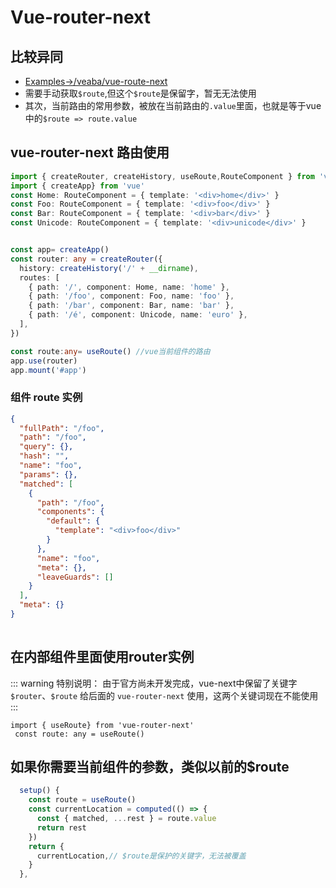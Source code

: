 # Vue-router-next

## 比较异同
- [Examples->/veaba/vue-route-next](https://github.com/veaba/vue-router-next/tree/dev-veaba/examples)
- 需要手动获取`$route`,但这个`$route`是保留字，暂无无法使用
- 其次，当前路由的常用参数，被放在当前路由的`.value`里面，也就是等于vue中的`$route => route.value`

## vue-router-next 路由使用

```typescript
import { createRouter, createHistory, useRoute,RouteComponent } from 'vue-router-next'
import { createApp} from 'vue'
const Home: RouteComponent = { template: '<div>home</div>' }
const Foo: RouteComponent = { template: '<div>foo</div>' }
const Bar: RouteComponent = { template: '<div>bar</div>' }
const Unicode: RouteComponent = { template: '<div>unicode</div>' }


const app= createApp()
const router: any = createRouter({
  history: createHistory('/' + __dirname),
  routes: [
    { path: '/', component: Home, name: 'home' },
    { path: '/foo', component: Foo, name: 'foo' },
    { path: '/bar', component: Bar, name: 'bar' },
    { path: '/é', component: Unicode, name: 'euro' },
  ],
})

const route:any= useRoute() //vue当前组件的路由
app.use(router)
app.mount('#app')
```

### 组件 route 实例

```json
{
  "fullPath": "/foo",
  "path": "/foo",
  "query": {},
  "hash": "",
  "name": "foo",
  "params": {},
  "matched": [
    {
      "path": "/foo",
      "components": {
        "default": {
          "template": "<div>foo</div>"
        }
      },
      "name": "foo",
      "meta": {},
      "leaveGuards": []
    }
  ],
  "meta": {}
}
      
```

## 在内部组件里面使用router实例

::: warning 特别说明：
由于官方尚未开发完成，vue-next中保留了关键字 `$router`、`$route` 给后面的 `vue-router-next` 使用，这两个关键词现在不能使用
::: 

```vuejs
import { useRoute} from 'vue-router-next'
 const route: any = useRoute()
```

## 如果你需要当前组件的参数，类似以前的$route

```typescript
  setup() {
    const route = useRoute()
    const currentLocation = computed(() => {
      const { matched, ...rest } = route.value
      return rest
    })
    return {
      currentLocation,// $route是保护的关键字，无法被覆盖
    }
  },
```
